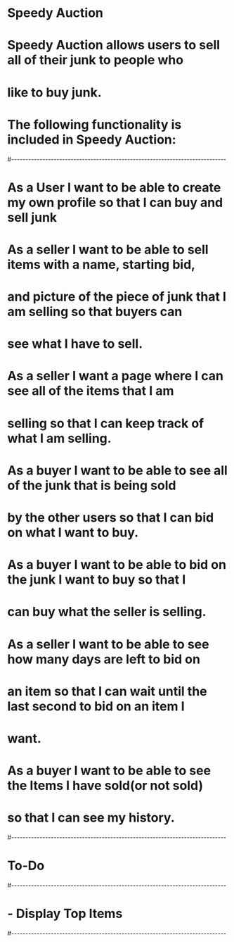 # Speedy Auction

# Speedy Auction allows users to sell all of their junk to people who
# like to buy junk.

# The following functionality is included in Speedy Auction:
#----------------------------------------------------------------------------
# As a User I want to be able to create my own profile so that I can buy and sell junk

# As a seller I want to be able to sell items with a name, starting bid,
# and picture of the piece of junk that I am selling so that buyers can
# see what I have to sell.

# As a seller I want a page where I can see all of the items that I am
# selling so that I can keep track of what I am selling.

# As a buyer I want to be able to see all of the junk that is being sold
# by the other users so that I can bid on what I want to buy.

# As a buyer I want to be able to bid on the junk I want to buy so that I
# can buy what the seller is selling.

# As a seller I want to be able to see how many days are left to bid on
# an item so that I can wait until the last second to bid on an item I
# want.

# As a buyer I want to be able to see the Items I have sold(or not sold)
# so that I can see my history.
#----------------------------------------------------------------------------
# To-Do
#----------------------------------------------------------------------------
# - Display Top Items
#----------------------------------------------------------------------------
